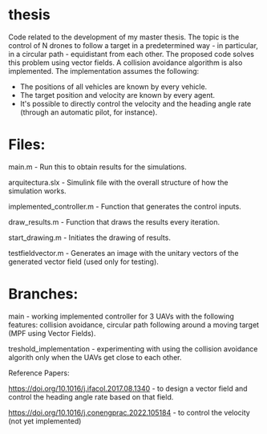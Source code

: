 # thesis
Code related to the development of my master thesis. The topic is the control of N drones to follow a target in a predetermined way - in particular, in a circular path - equidistant from each other. The proposed code solves this problem using vector fields. A collision avoidance algorithm is also implemented.
The implementation assumes the following: 

- The positions of all vehicles are known by every vehicle. 
- The target position and velocity are known by every agent.
- It's possible to directly control the velocity and the heading angle rate (through an automatic pilot, for instance).

# Files:

main.m - Run this to obtain results for the simulations.

arquitectura.slx - Simulink file with the overall structure of how the simulation works.

implemented_controller.m - Function that generates the control inputs.

draw_results.m - Function that draws the results every iteration.

start_drawing.m - Initiates the drawing of results.

testfieldvector.m - Generates an image with the unitary vectors of the generated vector field (used only for testing).

# Branches:

main - working implemented controller for 3 UAVs with the following features: collision avoidance, circular path following around a moving target (MPF using Vector Fields).

treshold_implementation - experimenting with using the collision avoidance algorith only when the UAVs get close to each other. 

Reference Papers:

https://doi.org/10.1016/j.ifacol.2017.08.1340 - to design a vector field and control the heading angle rate based on that field. 

https://doi.org/10.1016/j.conengprac.2022.105184 - to control the velocity (not yet implemented)

